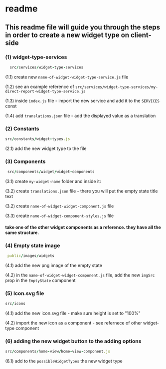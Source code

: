 # readme

## This readme file will guide you through the steps in order to create a new widget type on client-side

### (1) widget-type-services 
```ruby
  src/services/widget-type-services
  ```
(1.1) create new `name-of-widget-widget-type-service.js` file 

(1.2) see an example reference of `src/services/widget-type-services/my-direct-report-widget-type-service.js` 

(1.3) inside `index.js` file - import the new service and add it to the `SERVICES` const

(1.4) add `translations.json` file - add the displayed value as a translation

### (2) Constants
```ruby
src/constants/widget-types.js
```
(2.1) add the new widget type to the file

### (3) Components
```ruby
 src/components/widget/widget-components
  ```
(3.1) create `my-widget-name` folder and inside it:

(3.2) create `translations.json` file - there you will put the empty state title text

(3.2) create `name-of-widget-widget-component.js` file

(3.3) create `name-of-widget-component-styles.js` file

#### take one of the other widget components as a reference. they have all the same structure.
### (4) Empty state image
```ruby
 public/images/widgets
  ```
(4.1) add the new png image of the empty state 

(4.2) in the `name-of-widget-widget-component.js` file,  add the new `imgSrc` prop in the `EmptyState` component

### (5) Icon.svg file
```ruby
src/icons
```

(4.1) add the new icon.svg file - make sure height is set to "100%"

(4.2) import the new icon as a component - see refernece of other widget-type component

### (6) adding the new widget button to the adding options  
```ruby
src/components/home-view/home-view-component.js
```
(6.1) add to the `possibleWidgetTypes` the new widget type

